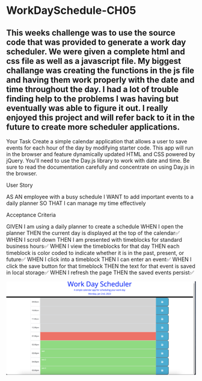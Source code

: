 # WorkDaySchedule-CH05

## This weeks challenge was to use the source code that was provided to generate a work day scheduler. We were given a complete html and css file as well as a javascript file. My biggest challange was creating the functions in the js file and having them work properly with the date and time throughout the day. I had a lot of trouble finding help to the problems I was having but eventually was able to figure it out. I really enjoyed this project and will refer back to it in the future to create more scheduler applications.

Your Task
Create a simple calendar application that allows a user to save events for each hour of the day by modifying starter code. This app will run in the browser and feature dynamically updated HTML and CSS powered by jQuery.
You'll need to use the Day.js library to work with date and time. Be sure to read the documentation carefully and concentrate on using Day.js in the browser.

User Story

AS AN employee with a busy schedule
I WANT to add important events to a daily planner
SO THAT I can manage my time effectively



Acceptance Criteria

GIVEN I am using a daily planner to create a schedule
WHEN I open the planner
THEN the current day is displayed at the top of the calendar✅
WHEN I scroll down
THEN I am presented with timeblocks for standard business hours✅
WHEN I view the timeblocks for that day
THEN each timeblock is color coded to indicate whether it is in the past, present, or future✅
WHEN I click into a timeblock
THEN I can enter an event✅
WHEN I click the save button for that timeblock
THEN the text for that event is saved in local storage✅
WHEN I refresh the page
THEN the saved events persist✅

![WorkDayScheduler-CH05](https://github.com/tylerjwait/WorkDaySchedule-CH05/blob/main/assets/Screenshot%202023-01-02%20at%202.00.15%20PM.png)

